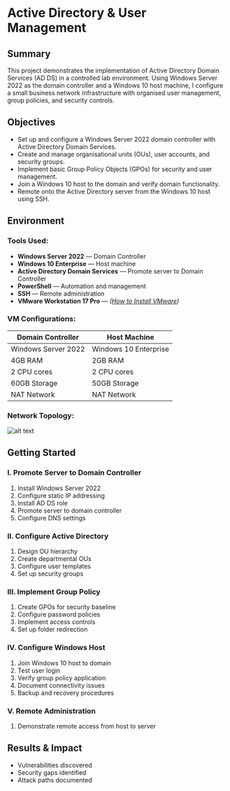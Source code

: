 # Active Directory & User Management

## Summary
This project demonstrates the implementation of Active Directory Domain Services (AD DS) in a controlled lab environment. Using Windows Server 2022 as the domain controller and a Windows 10 host machine, I configure a small business network infrastructure with organised user management, group policies, and security controls.


## Objectives
- Set up and configure a Windows Server 2022 domain controller with Active Directory Domain Services.
- Create and manage organisational units (OUs), user accounts, and security groups.
- Implement basic Group Policy Objects (GPOs) for security and user management.
- Join a Windows 10 host to the domain and verify domain functionality.
- Remote onto the Active Directory server from the Windows 10 host using SSH.


## Environment

### Tools Used:
- **Windows Server 2022** — Domain Controller
- **Windows 10 Enterprise** — Host machine
- **Active Directory Domain Services** — Promote server to Domain Controller
- **PowerShell** — Automation and management
- **SSH** — Remote administration
- **VMware Workstation 17 Pro** — *(<a href="https://github.com/Luka-Babetzki/cybersecurity-portfolio/blob/main/How%20to%20Install%20VMware.md">How to Install VMware</a>)*

### VM Configurations:

| Domain Controller   | Host Machine          |
|---------------------|-----------------------|
| Windows Server 2022 | Windows 10 Enterprise |
| 4GB RAM             | 2GB RAM               |
| 2 CPU cores         | 2 CPU cores           |
| 60GB Storage        | 50GB Storage          |
| NAT Network         | NAT Network           |

### Network Topology:

![alt text](image.png)


## Getting Started

### I. Promote Server to Domain Controller
1. Install Windows Server 2022
2. Configure static IP addressing
3. Install AD DS role
4. Promote server to domain controller
5. Configure DNS settings

### II. Configure Active Directory
1. Design OU hierarchy
2. Create departmental OUs
3. Configure user templates
4. Set up security groups

### III. Implement Group Policy
1. Create GPOs for security baseline
2. Configure password policies
3. Implement access controls
4. Set up folder redirection

### IV. Configure Windows Host
1. Join Windows 10 host to domain
2. Test user login
3. Verify group policy application
4. Document connectivity issues
5. Backup and recovery procedures

### V. Remote Administration
1. Demonstrate remote access from host to server


<!--

## Challenges & Solutions

### Challenge 1: ...

**Challenge Faced:** [What you were attempting to achieve and what went wrong or proved difficult]

**Solution Implemented:** [Detail the approach taken to resolve the challenge. Include specific tools, techniques, or methodologies used. Explain why this solution was chosen over alternatives if relevant]

**Skills Developed:**

- [Specific technical skill or knowledge gained]
- [Specific technical skill or knowledge gained]
- [Relevant soft skill or methodology learned]

---

### Challenge 2: ...

**Challenge Faced:** [What you were attempting to achieve and what went wrong or proved difficult]

**Solution Implemented:** [Detail the approach taken to resolve the challenge. Include specific tools, techniques, or methodologies used. Explain why this solution was chosen over alternatives if relevant.]

**Skills Developed:** 

- [Specific technical skill or knowledge gained]
- [Specific technical skill or knowledge gained]
- [Relevant soft skill or methodology learned]

-->


## Results & Impact
- Vulnerabilities discovered
- Security gaps identified
- Attack paths documented
